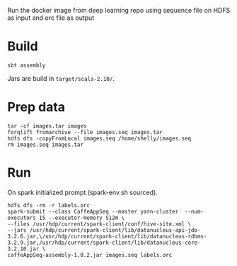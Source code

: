 
Run the docker image from deep learning repo using sequence file on HDFS as input and orc file as output

# Build

```
sbt assembly
```

Jars are build in `target/scala-2.10/`.

# Prep data

```
tar -cf images.tar images
forqlift fromarchive --file images.seq images.tar
hdfs dfs -copyFromLocal images.seq /home/shelly/images.seq
rm images.seq images.tar
```

# Run

On spark initialized prompt (spark-env.sh sourced).

```
hdfs dfs -rm -r labels.orc
spark-submit --class CaffeAppSeq --master yarn-cluster  --num-executors 15 --executor-memory 512m \
--files /usr/hdp/current/spark-client/conf/hive-site.xml \
--jars /usr/hdp/current/spark-client/lib/datanucleus-api-jdo-3.2.6.jar,\/usr/hdp/current/spark-client/lib/datanucleus-rdbms-3.2.9.jar,/usr/hdp/current/spark-client/lib/datanucleus-core-3.2.10.jar \
caffeAppSeq-assembly-1.0.2.jar images.seq labels.orc
```
